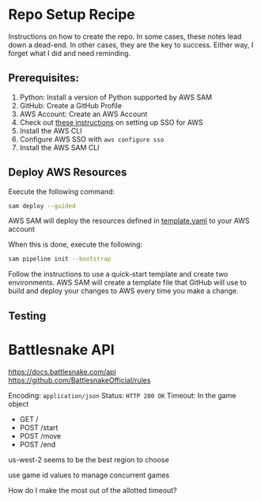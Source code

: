 # Repo Setup Recipe

Instructions on how to create the repo. In some cases, these notes lead down a dead-end. In other cases, they are the key to success. Either way, I forget what I did and need reminding.

## Prerequisites:
1. Python: Install a version of Python supported by AWS SAM
2. GitHub: Create a GitHub Profile
3. AWS Account: Create an AWS Account
4. Check out [these instructions](https://dev.to/aws-builders/minimal-aws-sso-setup-for-personal-aws-development-220k) on setting up SSO for AWS
5. Install the AWS CLI
6. Configure AWS SSO with `aws configure sso`
7. Install the AWS SAM CLI

## Deploy AWS Resources

Execute the following command:
```bash
sam deploy --guided
```

AWS SAM will deploy the resources defined in [template.yaml](./template.yaml) to your AWS account

When this is done, execute the following:
```bash
sam pipeline init --bootstrap
```

Follow the instructions to use a quick-start template and create two environments. AWS SAM will create a template file that GitHub will use to build and deploy your changes to AWS every time you make a change.

## Testing




# Battlesnake API
https://docs.battlesnake.com/api
https://github.com/BattlesnakeOfficial/rules

Encoding: `application/json`
Status: `HTTP 200 OK`
Timeout: In the game object

- GET /
- POST /start
- POST /move
- POST /end

us-west-2 seems to be the best region to choose

use game id values to manage concurrent games

How do I make the most out of the allotted timeout?
